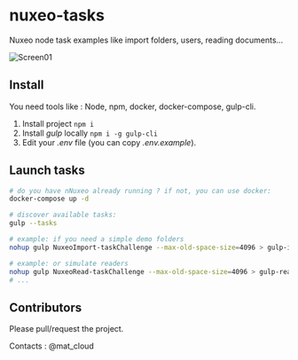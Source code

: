 # nuxeo-tasks
Nuxeo node task examples like import folders, users, reading documents...

![Screen01](screenshots/nuxeo-tasks-01.gif)

## Install

You need tools like : Node, npm, docker, docker-compose, gulp-cli.

1. Install project `npm i`
1. Install _gulp_ locally `npm i -g gulp-cli`
1. Edit your *.env* file (you can copy *.env.example*).

## Launch tasks

```bash
# do you have nNuxeo already running ? if not, you can use docker:
docker-compose up -d

# discover available tasks:
gulp --tasks

# example: if you need a simple demo folders
nohup gulp NuxeoImport-taskChallenge --max-old-space-size=4096 > gulp-import.out 2>&1 &

# example: or simulate readers
nohup gulp NuxeoRead-taskChallenge --max-old-space-size=4096 > gulp-read.out 2>&1 &
# ...
```

## Contributors

Please pull/request the project.

Contacts : @mat_cloud
